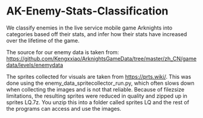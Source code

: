 # AK-Enemy-Stats-Classification
We classify enemies in the live service mobile game Arknights into categories based off their stats, and infer how their stats have increased over the lifetime of the game.

The source for our enemy data is taken from: https://github.com/Kengxxiao/ArknightsGameData/tree/master/zh_CN/gamedata/levels/enemydata

The sprites collected for visuals are taken from https://prts.wiki/. This was done using the enemy_data_spritecollector_run.py, which often slows down when collecting the images and is not that reliable. Because of filezsize limitations, the resulting sprites were reduced in quality and zipped up in sprites LQ.7z. You unzip this into a folder called sprites LQ and the rest of the programs can access and use the images.
